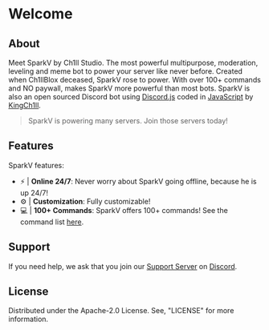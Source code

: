 # Welcome

## About

Meet SparkV by Ch1ll Studio. The most powerful multipurpose, moderation, leveling and meme bot to power your server like never before. Created when Ch1llBlox deceased, SparkV rose to power. With over 100+ commands and NO paywall, makes SparkV more powerful than most bots. SparkV is also an open sourced Discord bot using [Discord.js](https://github.com/discordjs) coded in [JavaScript](https://javascript.com/) by [KingCh1ll](https://ch1ll.dev/).
> SparkV is powering many servers. Join those servers today!

## Features

SparkV features:

* ⚡ \| **Online 24/7**: Never worry about SparkV going offline, because he is up 24/7!
* ⚙ \| **Customization**: Fully customizable!
* 💻 \| **100+ Commands**: SparkV offers 100+ commands! See the command list [here](https://docs.ch1ll.dev/SparkV/commands).

## Support

If you need help, we ask that you join our [Support Server](https://discord.gg/PPtzT8Mu3h) on [Discord](https://discord.com/).

## License

Distributed under the Apache-2.0 License. See, "LICENSE" for more information.

